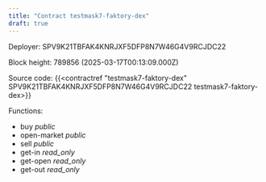 ```yaml
---
title: "Contract testmask7-faktory-dex"
draft: true
---
```

Deployer: SPV9K21TBFAK4KNRJXF5DFP8N7W46G4V9RCJDC22


 



Block height: 789856 (2025-03-17T00:13:09.000Z)

Source code: {{<contractref "testmask7-faktory-dex" SPV9K21TBFAK4KNRJXF5DFP8N7W46G4V9RCJDC22 testmask7-faktory-dex>}}

Functions:

* buy _public_
* open-market _public_
* sell _public_
* get-in _read_only_
* get-open _read_only_
* get-out _read_only_
